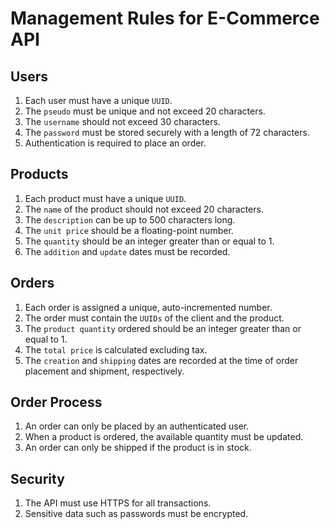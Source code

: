 # Management Rules for E-Commerce API

## Users
1. Each user must have a unique `UUID`.
2. The `pseudo` must be unique and not exceed 20 characters.
3. The `username` should not exceed 30 characters.
4. The `password` must be stored securely with a length of 72 characters.
5. Authentication is required to place an order.

## Products
1. Each product must have a unique `UUID`.
2. The `name` of the product should not exceed 20 characters.
3. The `description` can be up to 500 characters long.
4. The `unit price` should be a floating-point number.
5. The `quantity` should be an integer greater than or equal to 1.
6. The `addition` and `update` dates must be recorded.

## Orders
1. Each order is assigned a unique, auto-incremented number.
2. The order must contain the `UUIDs` of the client and the product.
3. The `product quantity` ordered should be an integer greater than or equal to 1.
4. The `total price` is calculated excluding tax.
5. The `creation` and `shipping` dates are recorded at the time of order placement and shipment, respectively.

## Order Process
1. An order can only be placed by an authenticated user.
2. When a product is ordered, the available quantity must be updated.
3. An order can only be shipped if the product is in stock.

## Security
1. The API must use HTTPS for all transactions.
2. Sensitive data such as passwords must be encrypted.

